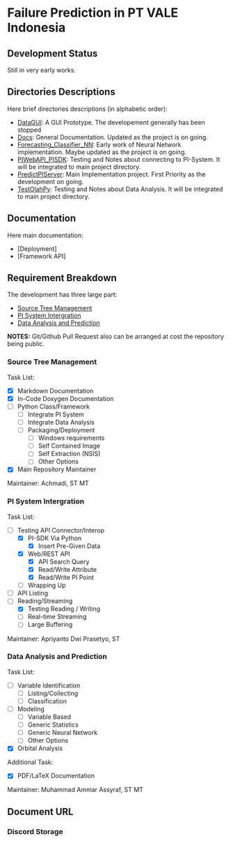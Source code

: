# Failure Prediction in PT VALE Indonesia

## Development Status

Still in very early works.

## Directories Descriptions

Here brief directories descriptions (in alphabetic order):
- [DataGUI](https://github.com/mekatronik-achmadi/Predict-CBM/tree/main/Vale/DataGUI): A GUI Prototype. The developement generally has been stopped
- [Docs](https://github.com/mekatronik-achmadi/Predict-CBM/tree/main/Vale/Docs): General Documentation. Updated as the project is on going.
- [Forecasting_Classifier_NN](https://github.com/mekatronik-achmadi/Predict-CBM/tree/main/Vale/Forecasting_Classifier_NN): Early work of Neural Network implementation. Maybe updated as the project is on going.
- [PIWebAPI_PISDK](https://github.com/mekatronik-achmadi/Predict-CBM/tree/main/Vale/PIWebAPI_PISDK): Testing and Notes about connecting to PI-System. It will be integrated to main project directory.
- [PredictPIServer](https://github.com/mekatronik-achmadi/Predict-CBM/tree/main/Vale/PredictPIServer): Main Implementation project. First Priority as the development on going.
- [TestOlahPy](https://github.com/mekatronik-achmadi/Predict-CBM/tree/main/Vale/TestOlahPy): Testing and Notes about Data Analysis. It will be integrated to main project directory.

## Documentation

Here main documentation:
- [Deployment]
- [Framework API]

## Requirement Breakdown

The development has three large part:
- [Source Tree Management](#source-tree-management)
- [PI System Intergration](#pi-system-intergration)
- [Data Analysis and Prediction](#data-analysis-and-prediction)

**NOTES:** Git/Github Pull Request also can be arranged at cost the repository being public.

### Source Tree Management

Task List:
- [x] Markdown Documentation
- [x] In-Code Doxygen Documentation
- [ ] Python Class/Framework
    - [ ] Integrate PI System
    - [ ] Integrate Data Analysis
    - [ ] Packaging/Deployment
        - [ ] Windows requirements
        - [ ] Self Contained Image
        - [ ] Self Extraction (NSIS)
        - [ ] Other Options
- [x] Main Repository Maintainer

Maintainer: Achmadi, ST MT

### PI System Intergration

Task List:
- [ ] Testing API Connector/Interop
    - [x] PI-SDK Via Python
        - [x] Insert Pre-Given Data
    - [x] Web/REST API
        - [x] API Search Query
        - [x] Read/Write Attribute
        - [x] Read/Write PI Point
    - [ ] Wrapping Up
- [ ] API Listing
- [ ] Reading/Streaming 
    - [x] Testing Reading / Writing
    - [ ] Real-time Streaming
    - [ ] Large Buffering
    
Maintainer: Apriyanto Dwi Prasetyo, ST 

### Data Analysis and Prediction

Task List:
- [ ] Variable Identification
    - [ ] Listing/Collecting
    - [ ] Classification
- [ ] Modeling
    - [ ] Variable Based
    - [ ] Generic Statistics
    - [ ] Generic Neural Network
    - [ ] Other Options
- [x] Orbital Analysis

Additional Task:
- [x] PDF/LaTeX Documentation

Maintainer: Muhammad Ammar Assyraf, ST MT

## Document URL

### Discord Storage
